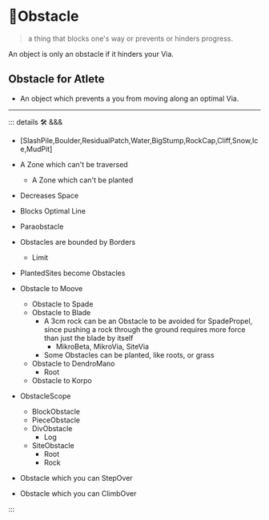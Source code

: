 # 🔻<via>Obstacle</via>

> a thing that blocks one's way or prevents or hinders progress.

An object is only an obstacle if it hinders your Via.

## Obstacle for Atlete

- An object which prevents a you from moving along an optimal Via.

---

<!-- =================================================== -->
<!-- =================================================== -->
<!-- =================================================== -->
<!-- =================================================== -->
<!-- =================================================== -->
::: details 🛠 <dev>&&&</dev>

- [SlashPile,Boulder,ResidualPatch,Water,BigStump,RockCap,Cliff,Snow,Ice,MudPit]
- A Zone which can't be traversed
    - A Zone which can't be planted
- Decreases Space
- Blocks Optimal Line
- Paraobstacle
- Obstacles are bounded by Borders
    - Limit
- PlantedSites become Obstacles

- Obstacle to Moove
    - Obstacle to Spade
    - Obstacle to Blade
        - A 3cm rock can be an Obstacle to be avoided for SpadePropel, since pushing a rock through the ground requires more force than just the blade by itself
            - MikroBeta, MikroVia, SiteVia
        - Some Obstacles can be planted, like roots, or grass
    - Obstacle to DendroMano
        - Root
    - Obstacle to Korpo

- ObstacleScope
    - BlockObstacle
    - PieceObstacle
    - DivObstacle
        - Log
    - SiteObstacle
        - Root
        - Rock

- Obstacle which you can StepOver
- Obstacle which you can ClimbOver

:::
